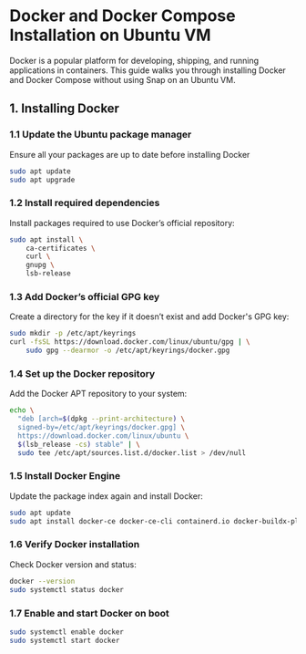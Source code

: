 # Docker and Docker Compose Installation on Ubuntu VM
Docker is a popular platform for developing, shipping, and running applications in containers. This guide walks you through installing Docker and Docker Compose without using Snap on an Ubuntu VM.

## 1. Installing Docker
### 1.1 Update the Ubuntu package manager
Ensure all your packages are up to date before installing Docker
```bash
sudo apt update
sudo apt upgrade
```

### 1.2 Install required dependencies
Install packages required to use Docker’s official repository:
```bash
sudo apt install \
    ca-certificates \
    curl \
    gnupg \
    lsb-release
```

### 1.3 Add Docker’s official GPG key
Create a directory for the key if it doesn’t exist and add Docker's GPG key:
```bash
sudo mkdir -p /etc/apt/keyrings
curl -fsSL https://download.docker.com/linux/ubuntu/gpg | \
    sudo gpg --dearmor -o /etc/apt/keyrings/docker.gpg
```

### 1.4 Set up the Docker repository
Add the Docker APT repository to your system:
```bash
echo \
  "deb [arch=$(dpkg --print-architecture) \
  signed-by=/etc/apt/keyrings/docker.gpg] \
  https://download.docker.com/linux/ubuntu \
  $(lsb_release -cs) stable" | \
  sudo tee /etc/apt/sources.list.d/docker.list > /dev/null
```

### 1.5 Install Docker Engine
Update the package index again and install Docker:
```bash
sudo apt update
sudo apt install docker-ce docker-ce-cli containerd.io docker-buildx-plugin docker-compose-plugin
```

### 1.6 Verify Docker installation
Check Docker version and status:
```bash
docker --version
sudo systemctl status docker
```

### 1.7 Enable and start Docker on boot
```bash
sudo systemctl enable docker
sudo systemctl start docker
```
